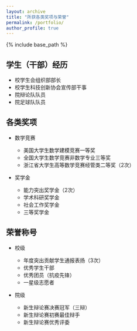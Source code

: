 ```yaml
---
layout: archive
title: "所获各类奖项与荣誉"
permalink: /portfolio/
author_profile: true
---
```


{% include base_path %}

## 学生（干部）经历
* 校学生会组织部部长
* 校学生科技创新协会宣传部干事
* 院辩论队队员
* 院足球队队员

## 各类奖项

* 数学竞赛
  * 美国大学生数学建模竞赛一等奖
  * 全国大学生数学竞赛非数学专业三等奖
  * 浙江省大学生高等数学竞赛经管类二等奖（2次）
  
* 奖学金
  * 能力突出奖学金（2次）
  * 学术科研奖学金
  * 社会工作奖学金
  * 三等奖学金
  
## 荣誉称号
* 校级
  * 年度突出贡献学生通报表扬（3次）
  * 优秀学生干部
  * 优秀团员（抗疫先锋）
  * 一星级志愿者
  
* 院级
  * 新生辩论赛决赛冠军（三辩）
  * 新生辩论赛初赛最佳辩手
  * 新生辩论赛优秀评委

